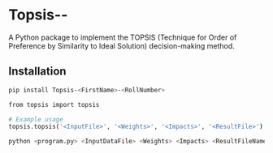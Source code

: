 # Topsis-<FirstName>-<RollNumber>

A Python package to implement the TOPSIS (Technique for Order of Preference by Similarity to Ideal Solution) decision-making method.

## Installation

```bash
pip install Topsis-<FirstName>-<RollNumber>

from topsis import topsis

# Example usage
topsis.topsis('<InputFile>', '<Weights>', '<Impacts>', '<ResultFile>')

python <program.py> <InputDataFile> <Weights> <Impacts> <ResultFileName>
